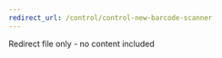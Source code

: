 ```yaml
---
redirect_url: /control/control-new-barcode-scanner
---
```

Redirect file only - no content included
